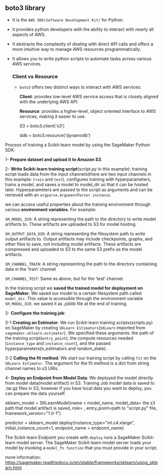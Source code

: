 ## boto3 library
* It is the `AWS SDK(Software Development Kit)` for Python.
* It provides python developers with the ability to interact with nearly all aspects of AWS.
* It abstracts the complexity of dealing with direct API calls and offers a more intuitive way to manage AWS resources programmatically.
* It allows you to write python scripts to automate tasks across various AWS services. 

  ### Client vs Resource
  - `boto3` offers two distinct ways to interact with AWS services:
    
       **Client**: provides low-level AWS service access that is closely aligned with the underlying AWS API.
    
       **Resource**: provides a higher-level, object oriented interface to AWS services, making it easier to use.
   
      S3 = boto3.client('s3')
      
      ddb = boto3.resource('dynamodb')  






Process of training a Scikit-learn model by using the SageMaker Python SDK:

1- **Prepare dataset and upload it to Amazon S3**.

2- **Write Scikit-learn training script**(script.py in this example):
training script loads data from the input channels(there are two input channels in this example: `train` and `test`), configures training with hyperparameters, trains a model, and saves a model to model_dir so that it can be hosted later. Hyperparameters are passed to the script as arguments and can be retrieved with an `argparse.ArgumentParser instance`.

we can access useful properties about the training environment through various **environment variables**. For example:

`SM_MODEL_DIR`: A string representing the path to the directory to write model artifacts to. These artifacts are uploaded to S3 for model hosting.

`SM_OUTPUT_DATA_DIR`: A string representing the filesystem path to write output artifacts to. Output artifacts may include checkpoints, graphs, and other files to save, not including model artifacts. These artifacts are compressed and uploaded to S3 to the same S3 prefix as the model artifacts.

`SM_CHANNEL_TRAIN`: A string representing the path to the directory containing data in the ‘train’ channel

`SM_CHANNEL_TEST`: Same as above, but for the ‘test’ channel.

In the training script we **saved the trained model for deployment on SageMaker**. We saved our model to a certain filesystem path called `model_dir`. This value is accessible through the environment variable `SM_MODEL_DIR`. we saved it as .joblib file at the end of training.  

3- **Configure the training job**:

3-1 **Creating an Estimator**: We run Scikit-learn training scripts(scripts.py) on SageMaker by creating `SKLearn Estimators`(`SKLearn` imported from `sagemaker.sklearn.estimator`). We specified these arguments: the path of the training script(`entry_point`), the compute resources needed (`instance_type` and `instance_count`), and the passed hyperparameters(n_estimators and random_state). 

3-2 **Calling the fit method**: We start our training script by calling `fit` on the `SKLearn Estimator`. The argument for the fit method is a dict from string channel names to s3 URIs.

4- **Deploy an Endpoint from Model Data**: We deployed the model directly from model data(model artifact) in S3. Training Job model data is saved to .tar.gz files in S3, however if you have local data you want to deploy, you can prepare the data yourself.

sklearn_model = SKLearnModel(name = model_name,
                             model_data= the s3 path that model artifact is saved,
                             role= ,
                             entry_point=path to "script.py" file,
                             framework_version="1.0-1")

predictor = sklearn_model.deploy(instance_type="ml.c4.xlarge", initial_instance_count=1, 
                                endpoint_name = endpoint_name)


The Scikit-learn Endpoint you create with `deploy` runs a SageMaker Scikit-learn model server. The SageMaker Scikit-learn model server loads your model by invoking a `model_fn function` that you must provide in your script. 

more information: https://sagemaker.readthedocs.io/en/stable/frameworks/sklearn/using_sklearn.html
